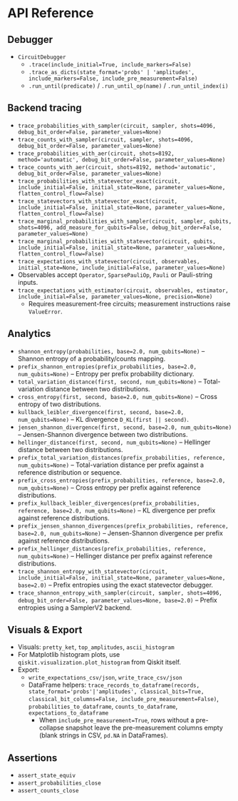# API Reference

## Debugger

- `CircuitDebugger`
  - `.trace(include_initial=True, include_markers=False)`
  - `.trace_as_dicts(state_format='probs' | 'amplitudes', include_markers=False, include_pre_measurement=False)`
  - `.run_until(predicate)` / `.run_until_op(name)` / `.run_until_index(i)`

## Backend tracing

- `trace_probabilities_with_sampler(circuit, sampler, shots=4096, debug_bit_order=False, parameter_values=None)`
- `trace_counts_with_sampler(circuit, sampler, shots=4096, debug_bit_order=False, parameter_values=None)`
- `trace_probabilities_with_aer(circuit, shots=8192, method='automatic', debug_bit_order=False, parameter_values=None)`
- `trace_counts_with_aer(circuit, shots=8192, method='automatic', debug_bit_order=False, parameter_values=None)`
- `trace_probabilities_with_statevector_exact(circuit, include_initial=False, initial_state=None, parameter_values=None, flatten_control_flow=False)`
- `trace_statevectors_with_statevector_exact(circuit, include_initial=False, initial_state=None, parameter_values=None, flatten_control_flow=False)`
- `trace_marginal_probabilities_with_sampler(circuit, sampler, qubits, shots=4096, add_measure_for_qubits=False, debug_bit_order=False, parameter_values=None)`
- `trace_marginal_probabilities_with_statevector(circuit, qubits, include_initial=False, initial_state=None, parameter_values=None, flatten_control_flow=False)`
- `trace_expectations_with_statevector(circuit, observables, initial_state=None, include_initial=False, parameter_values=None)`
- Observables accept `Operator`, `SparsePauliOp`, `Pauli` or Pauli-string inputs.
- `trace_expectations_with_estimator(circuit, observables, estimator, include_initial=False, parameter_values=None, precision=None)`
  - Requires measurement-free circuits; measurement instructions raise `ValueError`.

## Analytics

- `shannon_entropy(probabilities, base=2.0, num_qubits=None)` – Shannon entropy of a
  probability/counts mapping.
- `prefix_shannon_entropies(prefix_probabilities, base=2.0, num_qubits=None)` – Entropy
  per prefix probability dictionary.
- `total_variation_distance(first, second, num_qubits=None)` – Total-variation distance
  between two distributions.
- `cross_entropy(first, second, base=2.0, num_qubits=None)` – Cross entropy of two
  distributions.
- `kullback_leibler_divergence(first, second, base=2.0, num_qubits=None)` – KL
  divergence `D_KL(first || second)`.
- `jensen_shannon_divergence(first, second, base=2.0, num_qubits=None)` –
  Jensen-Shannon divergence between two distributions.
- `hellinger_distance(first, second, num_qubits=None)` – Hellinger distance between two
  distributions.
- `prefix_total_variation_distances(prefix_probabilities, reference, num_qubits=None)` –
  Total-variation distance per prefix against a reference distribution or sequence.
- `prefix_cross_entropies(prefix_probabilities, reference, base=2.0, num_qubits=None)` –
  Cross entropy per prefix against reference distributions.
- `prefix_kullback_leibler_divergences(prefix_probabilities, reference, base=2.0, num_qubits=None)` –
  KL divergence per prefix against reference distributions.
- `prefix_jensen_shannon_divergences(prefix_probabilities, reference, base=2.0, num_qubits=None)` –
  Jensen-Shannon divergence per prefix against reference distributions.
- `prefix_hellinger_distances(prefix_probabilities, reference, num_qubits=None)` –
  Hellinger distance per prefix against reference distributions.
- `trace_shannon_entropy_with_statevector(circuit, include_initial=False, initial_state=None, parameter_values=None, base=2.0)`
  – Prefix entropies using the exact statevector debugger.
- `trace_shannon_entropy_with_sampler(circuit, sampler, shots=4096, debug_bit_order=False, parameter_values=None, base=2.0)`
  – Prefix entropies using a SamplerV2 backend.

## Visuals & Export

- Visuals: `pretty_ket`, `top_amplitudes`, `ascii_histogram`
- For Matplotlib histogram plots, use `qiskit.visualization.plot_histogram` from Qiskit itself.
- Export:
  - `write_expectations_csv/json`, `write_trace_csv/json`
  - DataFrame helpers: `trace_records_to_dataframe(records, state_format='probs'|'amplitudes', classical_bits=True, classical_bit_columns=False, include_pre_measurement=False)`, `probabilities_to_dataframe`, `counts_to_dataframe`, `expectations_to_dataframe`
    - When `include_pre_measurement=True`, rows without a pre-collapse snapshot
      leave the pre-measurement columns empty (blank strings in CSV, `pd.NA`
      in DataFrames).

## Assertions

- `assert_state_equiv`
- `assert_probabilities_close`
- `assert_counts_close`
